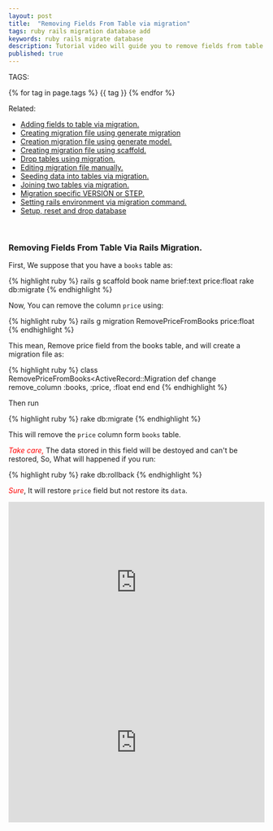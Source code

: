 ```yaml
---
layout: post
title:  "Removing Fields From Table via migration"
tags: ruby rails migration database add
keywords: ruby rails migrate database
description: Tutorial video will guide you to remove fields from table via rails migration .
published: true
---
```


   TAGS:
   
   {% for tag in page.tags %} {{ tag }} {% endfor %}

Related:
<ul>
<li><a href="/2016/04/28/adding_fields_to_table_via_migration.html">Adding fields to table via migration.</a></li>
<li><a href="/2016/04/28/creating_migrating_file_using_generate_migration.html">Creating migration file using generate migration</a></li>
<li><a href="/2016/04/28/creating_migrating_file_using_generating-_model.html">Creation migration file using generate model.</a></li>
<li><a href="/2016/04/28/creating_migrating_file_using_scaffold.html">Creating migration file using scaffold.</a></li>
<li><a href="/2016/04/28/drop_tables_using_migration.html">Drop tables using migration.</a></li>
<li><a href="/2016/04/28/editing_migration_manually.html">Editing migration file manually.<a></li>
<li><a href="/2016/04/28/seeding_tables_in_migration.html">Seeding data into tables via migration.</a></li>
<li><a href="/2016/04/28/joining_two_tables_via_migration.html">Joining two tables via migration.</a></li>
<li><a href="/2016/04/28/migrating_specific_version_or_step.html">Migration specific VERSION or STEP.</a></li>
<li><a href="/2016/04/28/setting_rails_environment_via_migration.html">Setting rails environment via migration command.</a></li>
<li><a href="/2016/04/28/setup_reset_and_drop_database.html">Setup, reset and drop database</a></li>
</ul>

<br>
<h3>Removing Fields From Table Via Rails Migration.</h3>

First, We suppose that you have a `books` table as:

{% highlight ruby %}
rails g scaffold book name brief:text price:float
rake db:migrate
{% endhighlight %}

Now, You can remove the column `price` using:

{% highlight ruby %}
rails g migration RemovePriceFromBooks price:float
{% endhighlight %}

This mean, Remove price field from the books table, and will create a migration file as:

{% highlight ruby %}
class RemovePriceFromBooks<ActiveRecord::Migration
	def change
		remove_column :books, :price, :float
	end 
end
{% endhighlight %}

Then run 

{% highlight ruby %}
rake db:migrate
{% endhighlight %}

This will remove the `price` column form `books` table.

<i style="color:red">Take care,</i> The data stored in this field will be destoyed and can't be restored, So, What will happened if you run:

{% highlight ruby %}
rake db:rollback
{% endhighlight %}

<i style="color:red">Sure</i>, It will restore `price` field but not restore its `data`.

<iframe width="100%" height="315" src="https://www.youtube.com/embed/2cSW_dLK6Rs" frameborder="0" allowfullscreen></iframe>
<br>
<iframe width="100%" height="315" src="https://www.youtube.com/embed/VUWfJfCUWYM" frameborder="0" allowfullscreen></iframe>
